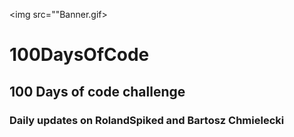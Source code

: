 <img src=""Banner.gif>
<h1>100DaysOfCode</h1>
<h2>100 Days of code challenge</h2>
<h3>Daily updates on <strong><a href="https://x.com/RolandSpiked"></a>RolandSpiked</strong> and <a href="https://www.threads.net/@bartoszchmieleckiweb"></a>Bartosz Chmielecki</strong></h3>
